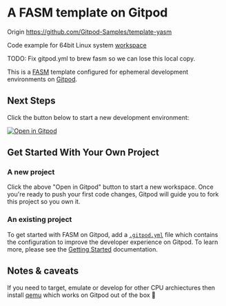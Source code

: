# A FASM template on Gitpod

Origin https://github.com/Gitpod-Samples/template-yasm

Code example for 64bit Linux system
[workspace](https://github.com/gitpod-io/workspace-images/)

TODO: Fix gitpod.yml to brew fasm so we can lose this local copy.

This is a [FASM](https://flatassembler.net/) template configured for ephemeral development environments on [Gitpod](https://www.gitpod.io/).

## Next Steps

Click the button below to start a new development environment:

[![Open in Gitpod](https://gitpod.io/button/open-in-gitpod.svg)](https://gitpod.io/#https://github.com/termuxinator/gitpod-template-fasm)

## Get Started With Your Own Project

### A new project

Click the above "Open in Gitpod" button to start a new workspace. Once you're ready to push your first code changes, Gitpod will guide you to fork this project so you own it.

### An existing project

To get started with FASM on Gitpod, add a [`.gitpod.yml`](./.gitpod.yml) file which contains the configuration to improve the developer experience on Gitpod. To learn more, please see the [Getting Started](https://www.gitpod.io/docs/getting-started) documentation.

## Notes & caveats

If you need to target, emulate or develop for other CPU archiectures then install [qemu](https://www.qemu.org/) which works on Gitpod out of the box 🧡
